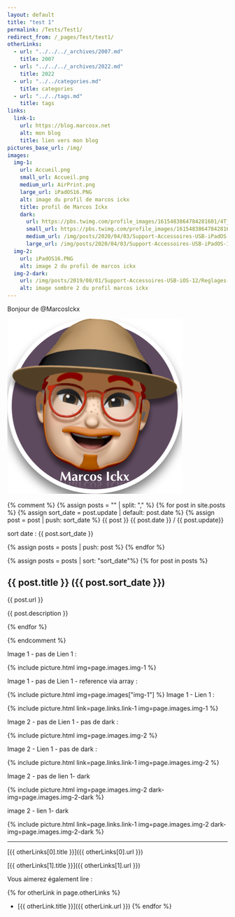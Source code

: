 ```yaml
---
layout: default
title: "test 1"
permalink: /Tests/Test1/
redirect_from: /_pages/Test/test1/
otherLinks:
  - url: "../../../_archives/2007.md"
    title: 2007
  - url: "../../../_archives/2022.md"
    title: 2022
  - url: "../../categories.md"
    title: categories
  - url: "../../tags.md"
    title: tags
links:
  link-1:
    url: https://blog.marcosx.net
    alt: mon blog
    title: lien vers mon blog
pictures_base_url: /img/
images:
  img-1: 
    url: Accueil.png
    small_url: Accueil.png
    medium_url: AirPrint.png
    large_url: iPadOS16.PNG
    alt: image du profil de marcos ickx
    title: profil de Marcos Ickx
    dark:
      url: https://pbs.twimg.com/profile_images/1615483864784281601/4Tjaa2pw_400x400.jpg
      small_url: https://pbs.twimg.com/profile_images/1615483864784281601/4Tjaa2pw_400x400.jpg
      medium_url: /img/posts/2020/04/03/Support-Accessoires-USB-iPadOS-13.3/iPadOS-Version-13.3.1.jpeg
      large_url: /img/posts/2020/04/03/Support-Accessoires-USB-iPadOS-13.3/App-Fichiers-Cle-USB.jpeg
  img-2: 
    url: iPadOS16.PNG
    alt: image 2 du profil de marcos ickx 
  img-2-dark:
    url: /img/posts/2019/08/01/Support-Accessoires-USB-iOS-12/Reglages-Ethernet.jpeg
    alt: image sombre 2 du profil marcos ickx    
---
```


Bonjour de @MarcosIckx


![bonjour][hello]

[HEllO]: Profile-twitter-MarcosIckx.png "Bonjourno"

{% comment %}
{% assign posts = "" | split: "," %}
{% for post in site.posts  %}
{% assign sort_date = post.update | default: post.date %}
{% assign post = post | push: sort_date %}
{{ post }}
{{ post.date }} / {{ post.update}} 

sort date : {{ post.sort_date }}

{% assign posts = posts | push: post %}
{% endfor %}

{% assign posts = posts |  sort: "sort_date"%}
{% for post in posts  %}
 
## {{ post.title }} ({{ post.sort_date }})

{{ post.url }}

{{ post.description }}

{% endfor %}

{% endcomment %}

Image 1 - pas de Lien 1 :

{% include picture.html img=page.images.img-1 %}

Image 1 - pas de Lien 1 - reference via array :

{% include picture.html img=page.images["img-1"] %}
Image 1 - Lien 1 :

{% include picture.html link=page.links.link-1 img=page.images.img-1  %}


Image 2 - pas de Lien 1 - pas de  dark :

{% include picture.html img=page.images.img-2  %}

Image 2 - Lien 1 - pas de  dark :

{% include picture.html link=page.links.link-1 img=page.images.img-2  %}

Image 2 - pas de lien 1- dark 

{% include picture.html img=page.images.img-2 dark-img=page.images.img-2-dark %}

image 2 - lien 1- dark 

{% include picture.html link=page.links.link-1 img=page.images.img-2 dark-img=page.images.img-2-dark %}

_____
[{{ otherLinks[0].title }}]({{ otherLinks[0].url }})

[{{ otherLinks[1].title }}]({{ otherLinks[1].url }})

Vous aimerez également lire :
  
{% for otherLink in page.otherLinks %}
* [{{ otherLink.title }}]({{ otherLink.url }})
{% endfor %}

